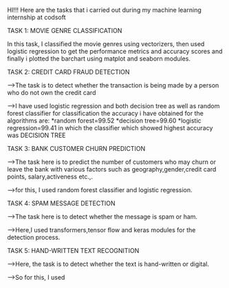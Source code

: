HI!!! Here are the tasks that i carried out during my machine learning internship at codsoft


TASK 1:  MOVIE GENRE CLASSIFICATION

In this task, I classified the movie genres using vectorizers, then used logistic regression to get the performance metrics and accuracy scores
and finally i plotted the barchart using matplot and seaborn modules.

TASK 2: CREDIT CARD FRAUD DETECTION

-->The task is to detect whether the transaction is being made by a person who do not own the credit card

-->I have used logistic regression and both decision tree as well as random forest classifier for classification
the accuracy i have obtained for the algorithms are:
*random forest=99.52
*decision tree=99.60
*logistic regression=99.41
in which the classifier which showed highest accuracy was DECISION TREE

TASK 3: BANK CUSTOMER CHURN PREDICTION

-->The task here is to predict the number of customers who may churn or leave the bank with various factors such as geography,gender,credit card points,
salary,activeness etc.,.

-->for this, I used random forest classifier and logistic regression.

TASK 4: SPAM MESSAGE DETECTION

-->The task here is to detect whether the message is spam or ham.

-->Here,I used transformers,tensor flow and keras modules for the detection process.

TASK 5: HAND-WRITTEN TEXT RECOGNITION

-->Here, the task is to detect whether the text is hand-written or digital.

-->So for this, I used 

